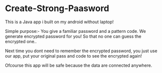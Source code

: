 # Create-Strong-Paasword
This is a Java app i built on my android without laptop!

Simple purpose:- 
You give a familiar password and a pattern code.
We generate encrypted password for you! So that no one can guess the encrypted one..

Next time you dont need to remember the encrypted password, you just use our app, put your original pass and code to see the encrypted again!

Ofcourse this app will be safe because the data are connected anywhere.
